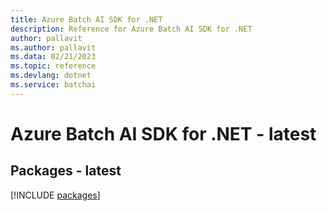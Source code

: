 ```yaml
---
title: Azure Batch AI SDK for .NET
description: Reference for Azure Batch AI SDK for .NET
author: pallavit
ms.author: pallavit
ms.data: 02/21/2023
ms.topic: reference
ms.devlang: dotnet
ms.service: batchai
---
```

# Azure Batch AI SDK for .NET - latest
## Packages - latest
[!INCLUDE [packages](batch-ai-index.md)]